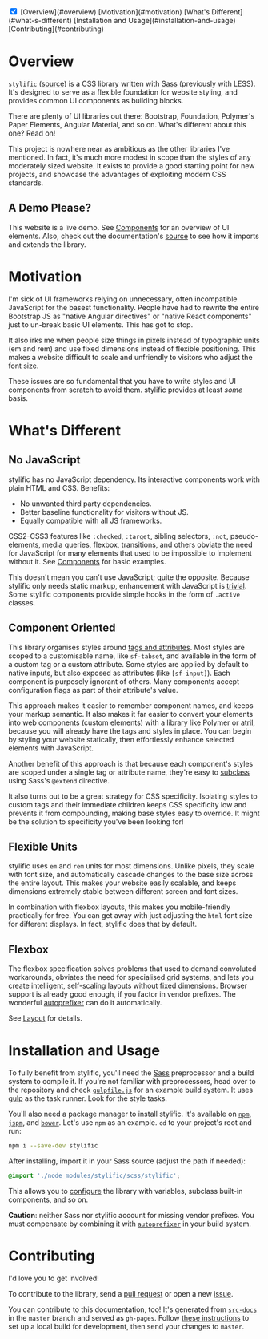 <!-- TOC -->
<div doc-toc theme="text-accent">
  <input checked id="<%= uniqId() %>" type="checkbox">
  <label for="<%= lastUniqId() %>" theme="accent"></label>
  [Overview](#overview)
  [Motivation](#motivation)
  [What's Different](#what-s-different)
  [Installation and Usage](#installation-and-usage)
  [Contributing](#contributing)
</div>

# Overview

`stylific` ([source](https://github.com/Mitranim/stylific)) is a CSS library
written with [Sass](http://sass-lang.com) (previously with LESS). It's designed
to serve as a flexible foundation for website styling, and provides common UI
components as building blocks.

There are plenty of UI libraries out there: Bootstrap, Foundation, Polymer's
Paper Elements, Angular Material, and so on. What's different about this one?
Read on!

This project is nowhere near as ambitious as the other libraries I've mentioned.
In fact, it's much more modest in scope than the styles of any moderately sized
website. It exists to provide a good starting point for new projects, and
showcase the advantages of exploiting modern CSS standards.

## A Demo Please?

This website is a live demo. See [Components](components/) for an overview of
UI elements. Also, check out the documentation's
[source](https://github.com/Mitranim/stylific/tree/master/src-docs) to see how
it imports and extends the library.

# Motivation

I'm sick of UI frameworks relying on unnecessary, often incompatible JavaScript
for the basest functionality. People have had to rewrite the entire Bootstrap JS
as "native Angular directives" or "native React components" just to un-break
basic UI elements. This has got to stop.

It also irks me when people size things in pixels instead of typographic units
(em and rem) and use fixed dimensions instead of flexible positioning. This
makes a website difficult to scale and unfriendly to visitors who adjust the
font size.

These issues are so fundamental that you have to write styles and UI components
from scratch to avoid them. stylific provides at least _some_ basis.

# What's Different

## No JavaScript

stylific has no JavaScript dependency. Its interactive components work with
plain HTML and CSS. Benefits:
* No unwanted third party dependencies.
* Better baseline functionality for visitors without JS.
* Equally compatible with all JS frameworks.

CSS2-CSS3 features like `:checked`, `:target`, sibling selectors, `:not`,
pseudo-elements, media queries, flexbox, transitions, and others obviate the
need for JavaScript for many elements that used to be impossible to implement
without it. See [Components](components/) for basic examples.

This doesn't mean you can't use JavaScript; quite the opposite.
Because stylific only needs static markup, enhancement with JavaScript is
[trivial](examples/active-switch/). Some stylific components provide simple
hooks in the form of `.active` classes.

## Component Oriented

This library organises styles around [tags and
attributes](https://github.com/Mitranim/stylific/tree/master/scss/components).
Most styles are scoped to a customisable name, like `sf-tabset`, and available
in the form of a custom tag or a custom attribute. Some styles are applied by
default to native inputs, but also exposed as attributes (like `[sf-input]`).
Each component is purposely ignorant of others. Many components accept
configuration flags as part of their attribute's value.

This approach makes it easier to remember component names, and keeps your markup
semantic. It also makes it far easier to convert your elements into web
components (custom elements) with a library like Polymer or
[atril](http://mitranim.com/atril/), because you will already have the tags
and styles in place. You can begin by styling your website statically, then
effortlessly enhance selected elements with JavaScript.

Another benefit of this approach is that because each component's styles are
scoped under a single tag or attribute name, they're easy to
[subclass](configuration/#subclassing) using Sass's `@extend`
directive.

It also turns out to be a great strategy for CSS specificity. Isolating styles
to custom tags and their immediate children keeps CSS specificity low and
prevents it from compounding, making base styles easy to override. It might be
the solution to specificity you've been looking for!

## Flexible Units

stylific uses `em` and `rem` units for most dimensions. Unlike pixels, they
scale with font size, and automatically cascade changes to the base size across
the entire layout. This makes your website easily scalable, and keeps dimensions
extremely stable between different screen and font sizes.

In combination with flexbox layouts, this makes you mobile-friendly practically
for free. You can get away with just adjusting the `html` font size for
different displays. In fact, stylific does that by default.

## Flexbox

The flexbox specification solves problems that used to demand convoluted
workarounds, obviates the need for specialised grid systems, and lets you create
intelligent, self-scaling layouts without fixed dimensions. Browser support is
already good enough, if you factor in vendor prefixes. The wonderful
[autoprefixer](https://github.com/postcss/autoprefixer) can do it automatically.

See [Layout](layout/) for details.

# Installation and Usage

To fully benefit from stylific, you'll need the [Sass](http://sass-lang.com)
preprocessor and a build system to compile it. If you're not familiar with
preprocessors, head over to the repository and check
[`gulpfile.js`](https://github.com/Mitranim/stylific/blob/master/gulpfile.js)
for an example build system. It uses [gulp](http://gulpjs.com) as the task
runner. Look for the style tasks.

You'll also need a package manager to install stylific. It's available on
[`npm`](https://www.npmjs.com), [`jspm`](http://jspm.io), and
[`bower`](http://bower.io). Let's use `npm` as an example. `cd` to your
project's root and run:

```sh
npm i --save-dev stylific
```

After installing, import it in your Sass source (adjust the path if needed):

```scss
@import './node_modules/stylific/scss/stylific';
```

This allows you to [configure](configuration/) the library with variables,
subclass built-in components, and so on.

**Caution**: neither Sass nor stylific account for missing vendor prefixes. You
must compensate by combining it with
[`autoprefixer`](https://github.com/postcss/autoprefixer) in your build system.

# Contributing

I'd love you to get involved!

To contribute to the library, send a
[pull request](https://github.com/Mitranim/stylific) or open a new
[issue](https://github.com/Mitranim/stylific/issues).

You can contribute to this documentation, too! It's generated from
[`src-docs`](https://github.com/Mitranim/stylific/tree/master/src-docs) in the
`master` branch and served as `gh-pages`. Follow
[these instructions](https://github.com/Mitranim/stylific/tree/gh-pages) to
set up a local build for development, then send your changes to `master`.
